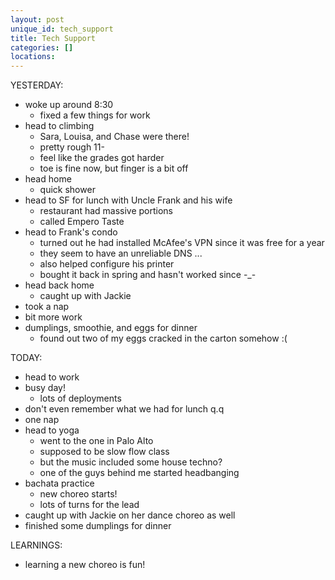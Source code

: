 ```yaml
---
layout: post
unique_id: tech_support
title: Tech Support
categories: []
locations: 
---
```


YESTERDAY:
* woke up around 8:30
  * fixed a few things for work
* head to climbing
  * Sara, Louisa, and Chase were there!
  * pretty rough 11-
  * feel like the grades got harder
  * toe is fine now, but finger is a bit off
* head home
  * quick shower
* head to SF for lunch with Uncle Frank and his wife
  * restaurant had massive portions
  * called Empero Taste
* head to Frank's condo
  * turned out he had installed McAfee's VPN since it was free for a year
  * they seem to have an unreliable DNS ...
  * also helped configure his printer
  * bought it back in spring and hasn't worked since -_-
* head back home
  * caught up with Jackie
* took a nap
* bit more work
* dumplings, smoothie, and eggs for dinner
  * found out two of my eggs cracked in the carton somehow :(

TODAY:
* head to work
* busy day!
  * lots of deployments
* don't even remember what we had for lunch q.q
* one nap
* head to yoga
  * went to the one in Palo Alto
  * supposed to be slow flow class
  * but the music included some house techno?
  * one of the guys behind me started headbanging
* bachata practice
  * new choreo starts!
  * lots of turns for the lead
* caught up with Jackie on her dance choreo as well
* finished some dumplings for dinner

LEARNINGS:
* learning a new choreo is fun!
